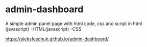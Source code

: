 # admin-dashboard
A simple admin panel page with html code, css and script in html (javascript)
-HTML(javascript)
-CSS

https://aleksfeschuk.github.io/admin-dashboard/
